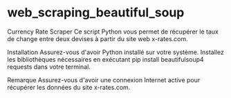 # web_scraping_beautiful_soup
Currency Rate Scraper
Ce script Python vous permet de récupérer le taux de change entre deux devises à partir du site web x-rates.com.

Installation
Assurez-vous d'avoir Python installé sur votre système.
Installez les bibliothèques nécessaires en exécutant pip install beautifulsoup4 requests dans votre terminal.

Remarque
Assurez-vous d'avoir une connexion Internet active pour récupérer les données du site x-rates.com.
